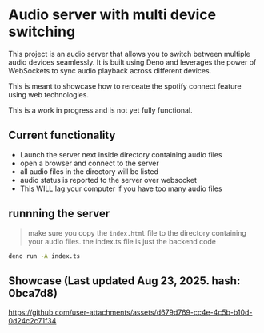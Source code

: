 # Audio server with multi device switching
This project is an audio server that allows you to switch between multiple audio devices seamlessly. It is built using Deno and leverages the power of WebSockets to sync audio playback across different devices.

This is meant to showcase how to rerceate the spotify connect feature using web technologies.

This is a work in progress and is not yet fully functional.


## Current functionality
- Launch the server next inside directory containing audio files
- open a browser and connect to the server
- all audio files in the directory will be listed
- audio status is reported to the server over websocket
- This WILL lag your computer if you have too many audio files


## runnning the server
> make sure you copy the `index.html` file to the directory containing your audio files. the index.ts file is just the backend code
```sh
deno run -A index.ts
```

## Showcase (Last updated Aug 23, 2025. hash: 0bca7d8)
https://github.com/user-attachments/assets/d679d769-cc4e-4c5b-b10d-0d24c2c71f34

